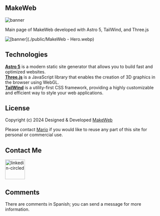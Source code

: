 <h2> MakeWeb </h2>

![banner](https://raw.githubusercontent.com/MakeWebMX/MakeWebPrincipal/refs/heads/main/public/MakeWeb%20-%20Hero.webp)

Main page of MakeWeb developed with Astro 5, TailWind, and Three.js

![[banner](./public/MakeWeb - Hero.webp)](https://raw.githubusercontent.com/MakeWebMX/MakeWebPrincipal/refs/heads/main/public/MakeWeb%20Logo_MW.svg)

<h2><a src="https://img.icons8.com/?size=100&id=aJPLw-4jUCR3&format=png&color=000000" alt="linkedin-circled"/></a> Technologies</h2>

**[Astro 5](https://astro.build)** is a modern static site generator that allows you to build fast and optimized websites.  
**[Three.js](https://threejs.org)** is a JavaScript library that enables the creation of 3D graphics in the browser using WebGL.  
**[TailWind](https://tailwindcss.com)** is a utility-first CSS framework, providing a highly customizable and efficient way to style your web applications.

<h2>License</h2>

Copyright (c) 2024  Designed & Developed [MakeWeb](https://github.com/MakeWebMX)

Please contact [Mario](https://www.linkedin.com/in/it-mario-hernández/) if you would like to reuse any part of this site for personal or commercial use.


<h2>Contact Me</h2>
<a href="https://www.linkedin.com/in/it-mario-hernández/"><img width="64" height="64" src="https://img.icons8.com/arcade/64/linkedin-circled.png" alt="linkedin-circled"/></a>

<h2>Comments</h2>

There are comments in Spanish; you can send a message for more information.
